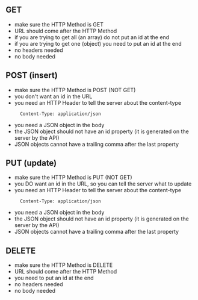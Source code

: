 ## GET

- make sure the HTTP Method is GET
- URL should come after the HTTP Method
- if you are trying to get all (an array) do not put an id at the end
- if you are trying to get one (object) you need to put an id at the end
- no headers needed
- no body needed

## POST (insert)

- make sure the HTTP Method is POST (NOT GET)
- you don't want an id in the URL
- you need an HTTP Header to tell the server about the content-type
  ```http
    Content-Type: application/json
  ```
- you need a JSON object in the body
- the JSON object should not have an id property (it is generated on the server by the API)
- JSON objects cannot have a trailing comma after the last property

## PUT (update)

- make sure the HTTP Method is PUT (NOT GET)
- you DO want an id in the URL, so you can tell the server what to update
- you need an HTTP Header to tell the server about the content-type
  ```http
    Content-Type: application/json
  ```
- you need a JSON object in the body
- the JSON object should not have an id property (it is generated on the server by the API)
- JSON objects cannot have a trailing comma after the last property

## DELETE

- make sure the HTTP Method is DELETE
- URL should come after the HTTP Method
- you need to put an id at the end
- no headers needed
- no body needed
